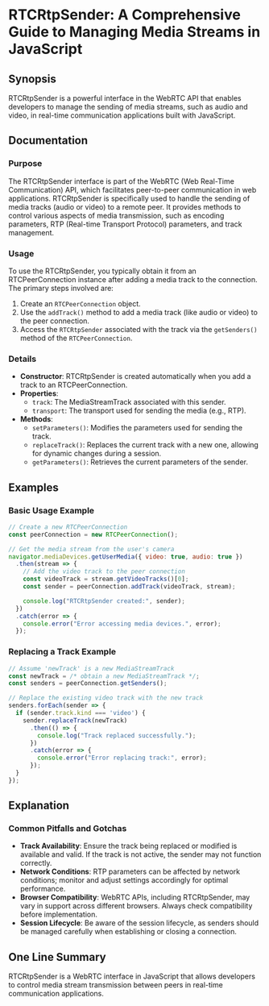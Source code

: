 <!--
Meta Description: # RTCRtpSender: A Comprehensive Guide to Managing Media Streams in JavaScript ## Synopsis RTCRtpSender is a powerful interface in the WebRTC API that ...
Meta Keywords: track, rtcrtpsender, media, sender, error
-->

# RTCRtpSender: A Comprehensive Guide to Managing Media Streams in JavaScript

## Synopsis
RTCRtpSender is a powerful interface in the WebRTC API that enables developers to manage the sending of media streams, such as audio and video, in real-time communication applications built with JavaScript.

## Documentation
### Purpose
The RTCRtpSender interface is part of the WebRTC (Web Real-Time Communication) API, which facilitates peer-to-peer communication in web applications. RTCRtpSender is specifically used to handle the sending of media tracks (audio or video) to a remote peer. It provides methods to control various aspects of media transmission, such as encoding parameters, RTP (Real-time Transport Protocol) parameters, and track management.

### Usage
To use the RTCRtpSender, you typically obtain it from an RTCPeerConnection instance after adding a media track to the connection. The primary steps involved are:

1. Create an `RTCPeerConnection` object.
2. Use the `addTrack()` method to add a media track (like audio or video) to the peer connection.
3. Access the `RTCRtpSender` associated with the track via the `getSenders()` method of the `RTCPeerConnection`.

### Details
- **Constructor**: RTCRtpSender is created automatically when you add a track to an RTCPeerConnection.
- **Properties**:
  - `track`: The MediaStreamTrack associated with this sender.
  - `transport`: The transport used for sending the media (e.g., RTP).
- **Methods**:
  - `setParameters()`: Modifies the parameters used for sending the track.
  - `replaceTrack()`: Replaces the current track with a new one, allowing for dynamic changes during a session.
  - `getParameters()`: Retrieves the current parameters of the sender.

## Examples
### Basic Usage Example
```javascript
// Create a new RTCPeerConnection
const peerConnection = new RTCPeerConnection();

// Get the media stream from the user's camera
navigator.mediaDevices.getUserMedia({ video: true, audio: true })
  .then(stream => {
    // Add the video track to the peer connection
    const videoTrack = stream.getVideoTracks()[0];
    const sender = peerConnection.addTrack(videoTrack, stream);

    console.log("RTCRtpSender created:", sender);
  })
  .catch(error => {
    console.error("Error accessing media devices.", error);
  });
```

### Replacing a Track Example
```javascript
// Assume 'newTrack' is a new MediaStreamTrack
const newTrack = /* obtain a new MediaStreamTrack */;
const senders = peerConnection.getSenders();

// Replace the existing video track with the new track
senders.forEach(sender => {
  if (sender.track.kind === 'video') {
    sender.replaceTrack(newTrack)
      .then(() => {
        console.log("Track replaced successfully.");
      })
      .catch(error => {
        console.error("Error replacing track:", error);
      });
  }
});
```

## Explanation
### Common Pitfalls and Gotchas
- **Track Availability**: Ensure the track being replaced or modified is available and valid. If the track is not active, the sender may not function correctly.
- **Network Conditions**: RTP parameters can be affected by network conditions; monitor and adjust settings accordingly for optimal performance.
- **Browser Compatibility**: WebRTC APIs, including RTCRtpSender, may vary in support across different browsers. Always check compatibility before implementation.
- **Session Lifecycle**: Be aware of the session lifecycle, as senders should be managed carefully when establishing or closing a connection.

## One Line Summary
RTCRtpSender is a WebRTC interface in JavaScript that allows developers to control media stream transmission between peers in real-time communication applications.
